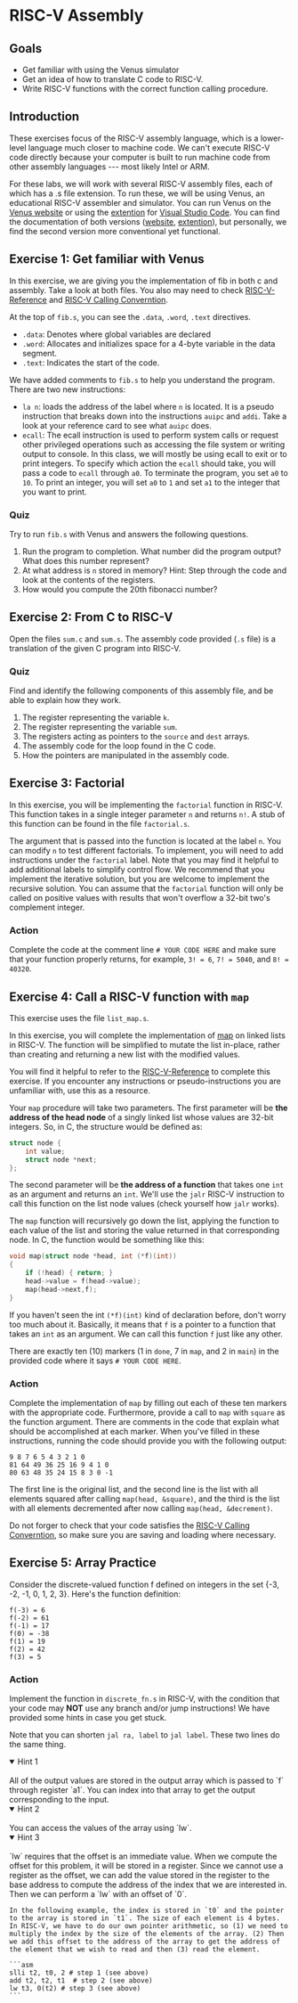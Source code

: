 # RISC-V Assembly
## Goals

- Get familiar with using the Venus simulator
- Get an idea of how to translate C code to RISC-V.
- Write RISC-V functions with the correct function calling procedure.

## Introduction

These exercises focus of the RISC-V assembly language, which is a lower-level language much closer to machine code. We can't execute RISC-V code directly because your computer is built to run machine code from other assembly languages --- most likely Intel or ARM.

For these labs, we will work with several RISC-V assembly files, each of which has a .s file extension. To run these, we will be using Venus, an educational RISC-V assembler and simulator. You can run Venus on the [Venus website](https://venus.cs61c.org/) or using the [extention](https://marketplace.visualstudio.com/items?itemName=hm.riscv-venus) for [Visual Studio Code](https://code.visualstudio.com/). You can find the documentation of both versions ([website](https://cs61c.org/sp22/resources/venus-reference/), [extention](https://github.com/hm-riscv/vscode-riscv-venus)), but personally, we find the second version more conventional yet functional. 

## Exercise 1: Get familiar with Venus

In this exercise, we are giving you the implementation of fib in both c and assembly. Take a look at both files. You also may need to check [RISC-V-Reference](https://didatticaonline.unitn.it/dol/mod/resource/view.php?id=1050250) and [RISC-V Calling Converntion](https://didatticaonline.unitn.it/dol/mod/resource/view.php?id=1050253).

At the top of `fib.s`, you can see the `.data`, `.word`, `.text` directives.

- `.data`: Denotes where global variables are declared
- `.word`: Allocates and initializes space for a 4-byte variable in the data segment.
- `.text`: Indicates the start of the code.

We have added comments to `fib.s` to help you understand the program. There are two new instructions:

- `la n`: loads the address of the label where `n` is located. It is a pseudo instruction that breaks down into the instructions `auipc` and `addi`. Take a look at your reference card to see what `auipc` does.
- `ecall`: The ecall instruction is used to perform system calls or request other privileged operations such as accessing the file system or writing output to console. In this class, we will mostly be using ecall to exit or to print integers. To specify which action the `ecall` should take, you will pass a code to `ecall` through `a0`. To terminate the program, you set `a0` to `10`. To print an integer, you will set `a0` to `1` and set `a1` to the integer that you want to print.

### Quiz

Try to run `fib.s` with Venus and answers the following questions.

1. Run the program to completion. What number did the program output? What does this number represent?
2. At what address is `n` stored in memory? Hint: Step through the code and look at the contents of the registers.
3. How would you compute the 20th fibonacci number?

## Exercise 2: From C to RISC-V

Open the files `sum.c` and `sum.s`. The assembly code provided (`.s` file) is a translation of the given C program into RISC-V.

### Quiz

Find and identify the following components of this assembly file, and be able to explain how they work.

1. The register representing the variable `k`.
2. The register representing the variable `sum`.
3. The registers acting as pointers to the `source` and `dest` arrays.
4. The assembly code for the loop found in the C code.
5. How the pointers are manipulated in the assembly code.

## Exercise 3: Factorial

In this exercise, you will be implementing the `factorial` function in RISC-V. This function takes in a single integer parameter `n` and returns `n!`. A stub of this function can be found in the file `factorial.s`.

The argument that is passed into the function is located at the label `n`. You can modify `n` to test different factorials. To implement, you will need to add instructions under the `factorial` label. Note that you may find it helpful to add additional labels to simplify control flow. We recommend that you implement the iterative solution, but you are welcome to implement the recursive solution. You can assume that the `factorial` function will only be called on positive values with results that won't overflow a 32-bit two's complement integer.

### Action

Complete the code at the comment line `# YOUR CODE HERE` and make sure that your function properly returns, for example, `3! = 6`, `7! = 5040`, and `8! = 40320`.

## Exercise 4: Call a RISC-V function with `map`

This exercise uses the file `list_map.s`.

In this exercise, you will complete the implementation of [map](https://en.wikipedia.org/wiki/Map_(higher-order_function)) on linked lists in RISC-V. The function will be simplified to mutate the list in-place, rather than creating and returning a new list with the modified values.

You will find it helpful to refer to the [RISC-V-Reference](https://didatticaonline.unitn.it/dol/mod/resource/view.php?id=1050250) to complete this exercise. If you encounter any instructions or pseudo-instructions you are unfamiliar with, use this as a resource.

Your `map` procedure will take two parameters. The first parameter will be **the address of the head node** of a singly linked list whose values are 32-bit integers. So, in C, the structure would be defined as:

```c
struct node {
    int value;
    struct node *next;
};
```

The second parameter will be **the address of a function** that takes one `int` as an argument and returns an `int`. We'll use the `jalr` RISC-V instruction to call this function on the list node values (check yourself how `jalr` works).

The `map` function will recursively go down the list, applying the function to each value of the list and storing the value returned in that corresponding node. In C, the function would be something like this:

```c
void map(struct node *head, int (*f)(int)) 
{
    if (!head) { return; }
    head->value = f(head->value);
    map(head->next,f);
}
```

If you haven't seen the int `(*f)(int)` kind of declaration before, don't worry too much about it. Basically, it means that `f` is a pointer to a function that takes an `int` as an argument. We can call this function `f` just like any other.

There are exactly ten (10) markers (1 in `done`, 7 in `map`, and 2 in `main`) in the provided code where it says `# YOUR CODE HERE`.

### Action

Complete the implementation of `map` by filling out each of these ten markers with the appropriate code. Furthermore, provide a call to `map` with `square` as the function argument. There are comments in the code that explain what should be accomplished at each marker. When you've filled in these instructions, running the code should provide you with the following output:

```
9 8 7 6 5 4 3 2 1 0 
81 64 49 36 25 16 9 4 1 0 
80 63 48 35 24 15 8 3 0 -1 
```

The first line is the original list, and the second line is the list with all elements squared after calling `map(head, &square)`, and the third is the list with all elements decremented after now calling `map(head, &decrement)`.

Do not forger to check that your code satisfies the [RISC-V Calling Converntion](https://didatticaonline.unitn.it/dol/mod/resource/view.php?id=1050253), so make sure you are saving and loading where necessary.

## Exercise 5: Array Practice

Consider the discrete-valued function f defined on integers in the set {-3, -2, -1, 0, 1, 2, 3}. Here's the function definition:

```
f(-3) = 6
f(-2) = 61
f(-1) = 17
f(0) = -38
f(1) = 19
f(2) = 42
f(3) = 5
```

### Action

Implement the function in `discrete_fn.s` in RISC-V, with the condition that your code may **NOT** use any branch and/or jump instructions! We have provided some hints in case you get stuck.

Note that you can shorten `jal ra, label` to `jal label`. These two lines do the same thing.
<details open>
    <summary>Hint 1</summary>
    <br>
    All of the output values are stored in the output array which is passed to `f` through register `a1`. You can index into that array to get the output corresponding to the input.
</details>
<details open>
    <summary>Hint 2</summary>
    <br>
    You can access the values of the array using `lw`.
</details>
<details open>
    <summary>Hint 3</summary>
    <br>
    `lw` requires that the offset is an immediate value. When we compute the offset for this problem, it will be stored in a register. Since we cannot use a register as the offset, we can add the value stored in the register to the base address to compute the address of the index that we are interested in. Then we can perform a `lw` with an offset of `0`.

    In the following example, the index is stored in `t0` and the pointer to the array is stored in `t1`. The size of each element is 4 bytes. In RISC-V, we have to do our own pointer arithmetic, so (1) we need to multiply the index by the size of the elements of the array. (2) Then we add this offset to the address of the array to get the address of the element that we wish to read and then (3) read the element.
    
    ```asm
    slli t2, t0, 2 # step 1 (see above)
    add t2, t2, t1  # step 2 (see above)
    lw t3, 0(t2) # step 3 (see above)
    ```
</details>
